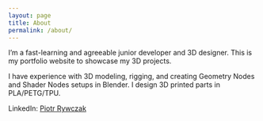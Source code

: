 ```yaml
---
layout: page
title: About
permalink: /about/
---
```

I’m a fast-learning and agreeable junior developer and 3D designer.
This is my portfolio website to showcase my 3D projects.

I have experience with 3D modeling, rigging, and creating Geometry Nodes and Shader Nodes setups in Blender.
I design 3D printed parts in PLA/PETG/TPU.

LinkedIn: [Piotr Rywczak](https://www.linkedin.com/in/piotr-rywczak/)